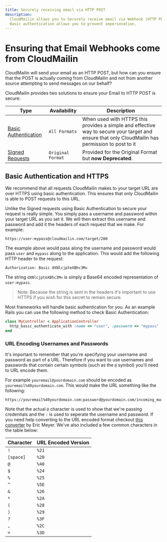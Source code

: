 ```yaml
---
title: Securely receiving email via HTTP POST
description:
  CloudMailin allows you to Securely receive email via Webhook (HTTP POST)
  Basic authentication allows you to prevent impersonation.
---
```


# Ensuring that Email Webhooks come from CloudMailin

CloudMailin will send your email as an HTTP POST, but how can you ensure that
the POST is actually coming from CloudMailin and not from another source
attempting to send messages on our behalf?

CloudMailin provides two solutions to ensure your Email to HTTP POST is secure:

| Type                   | Availability      | Description                     |
|------------------------|-------------------|---------------------------------|
| [Basic Authentication] | `All Formats`     | When used with HTTPS this provides a simple and effective way to secure your target and ensure that only CloudMailin has permission to post to it
| [Signed Requests]      | `Original Format` | Provided for the Original Format but **now Deprecated**.

[Basic Authentication]: #basic-authentication-and-https
[Signed Requests]: /receiving_email/signed_http_requests/

## Basic Authentication and HTTPS

We recommend that all requests CloudMailin makes to your target URL are over
HTTPS using basic authentication. This ensures that only CloudMailin is able to
POST requests to this URL.

Unlike the Signed requests using Basic Authentication to secure your request is really simple. You simply pass a username and password within your target URL as you set it. We will then extract this username and password and add it the headers of each request that we make. For example:

```
https://user:mypass@cloudmailin.com/target/200
```

The example above would pass along the username and password would pass `user` and `mypass` along to the application. This would add the following HTTP header to the request:

```
Authorization: Basic dXNlcjpteXBhc3M=
```

The string `dXNlcjpteXBhc3M=` is simply a Base64 encoded representation of `user:mypass`.

> Note: Because the string is sent in the headers it's important to use HTTPS if you wish for
> this secret to remain secure.

Most frameworks will handle basic authentication for you.
As an example Rails you can use the following method to check Basic Authentication:

```ruby
class MyController < ApplicationController
  http_basic_authenticate_with :name => "user", :password => "mypass"
end
```


### URL Encoding Usernames and Passwords

It's important to remember that you're specifying your username and password as part of a URL. Therefore if you want to use usernames and passwords that contain certain symbols (such as the `@` symbol) you'll need to URL encode them.

For example `youremail@yourdomain.com` should be encoded as `youremail%40yourdomain.com`. This would make the URL something like the following:

```
https://youremail%40yourdomain.com:password@yourdomain.com/incoming_mails/
```

Note that the actual `@` character is used to show that we're passing credentials and the `:` is used to seperate the username and password. If you need help converting to the URL encoded format checkout [this converter](http://meyerweb.com/eric/tools/dencoder/) by Eric Meyer. We've also included a few common characters in the table below:

| Character | URL Encoded Version |
|-----------|---------------------|
| `!`       | `%21`               |
| `[space]` | `%20`               |
| `@`       | `%40`               |
| `$`       | `%24`               |
| `%`       | `%25`               |
| `^`       | `%5E`               |
| `&`       | `%26`               |
| `*`       | `%2A`               |
| `(`       | `%28`               |
| `)`       | `%29`               |
| `?`       | `%3F`               |
| `,`       | `%2C`               |
| `=`       | `%3D`               |
